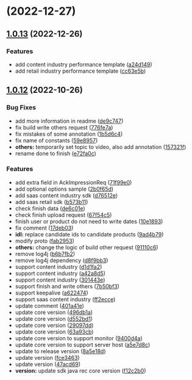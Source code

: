 #  (2022-12-27)



## [1.0.13](https://code.byted.org/byteair/byteplus-sdk-java-rec/compare/1.0.12...1.0.13) (2022-12-26)


### Features

* add content industry performance template ([a24d149](https://code.byted.org/byteair/byteplus-sdk-java-rec/commits/a24d1494088ead696649123cc924bc14061b8d3d))
* add retail industry performance template ([cc63e5b](https://code.byted.org/byteair/byteplus-sdk-java-rec/commits/cc63e5b148791ba4d8ae6d8bef659278601a31ed))



## [1.0.12](https://code.byted.org/byteair/byteplus-sdk-java-rec/compare/1.0.11...1.0.12) (2022-10-26)


### Bug Fixes

* add more information in readme ([de9c747](https://code.byted.org/byteair/byteplus-sdk-java-rec/commits/de9c747a4950ccc778c5d6c93e094238d7090171))
* fix build write others request ([776fe7a](https://code.byted.org/byteair/byteplus-sdk-java-rec/commits/776fe7a648bd306c606bb7e6b632598b39c8247f))
* fix mistakes of some annotation ([1b5d6c4](https://code.byted.org/byteair/byteplus-sdk-java-rec/commits/1b5d6c4d95a84c941ba4587efe36c48447899822))
* fix name of constants ([59e8957](https://code.byted.org/byteair/byteplus-sdk-java-rec/commits/59e8957bb9816358136790c1c66abc04cdd09e79))
* **others:** temporarily set topic to video, also add annotation ([157321f](https://code.byted.org/byteair/byteplus-sdk-java-rec/commits/157321f2b57caef021fdc02db2ba54370fa49926))
* rename done to finish ([e72fa0c](https://code.byted.org/byteair/byteplus-sdk-java-rec/commits/e72fa0c82a1e2db3235a1e1a99937b04ec4afc52))


### Features

* add extra field in AckImpressionReq ([71f99e0](https://code.byted.org/byteair/byteplus-sdk-java-rec/commits/71f99e0f78ff90fd7c7f90a3563701e52967c756))
* add optional options sample ([2b0f65d](https://code.byted.org/byteair/byteplus-sdk-java-rec/commits/2b0f65d89093375554c0fd1ee7e2e8226e06bc8f))
* add saas content industry sdk ([d76512e](https://code.byted.org/byteair/byteplus-sdk-java-rec/commits/d76512e705fd2ca35df25ce7f5dd0dc20574b081))
* add saas retail sdk ([b573b11](https://code.byted.org/byteair/byteplus-sdk-java-rec/commits/b573b11c10ae064dd0e0238392a3745abc2612cf))
* check finish data ([de6c01e](https://code.byted.org/byteair/byteplus-sdk-java-rec/commits/de6c01ed9c8c3de4de57d7c3569a51f2892a1416))
* check finish upload request ([67f54c5](https://code.byted.org/byteair/byteplus-sdk-java-rec/commits/67f54c5a12ece4d0b1be5e6c7d23d988b3324c3b))
* finish user or product do not need to write dates ([10e1893](https://code.byted.org/byteair/byteplus-sdk-java-rec/commits/10e18932ca189ca0c06c71e13281bf65c8c282de))
* fix comment ([17deb03](https://code.byted.org/byteair/byteplus-sdk-java-rec/commits/17deb03f786e8970a4ef2d5891a3135437fa66c5))
* **idl:** replace candidate ids to candidate products ([9ad4b79](https://code.byted.org/byteair/byteplus-sdk-java-rec/commits/9ad4b79585583841110b8c77a68689452af50e2c))
* modify proto ([fab2953](https://code.byted.org/byteair/byteplus-sdk-java-rec/commits/fab29530b2b3ce63de236c930699b7215c59be9d))
* **others:** change the logic of build other request ([91110c6](https://code.byted.org/byteair/byteplus-sdk-java-rec/commits/91110c6d5d88c528c016b9543d89b084c6d0ee24))
* remove log4j ([b6b7fb2](https://code.byted.org/byteair/byteplus-sdk-java-rec/commits/b6b7fb278d50e2035c936b58ce1afd0cb9ffb1c4))
* remove log4j dependency ([d8f9bb3](https://code.byted.org/byteair/byteplus-sdk-java-rec/commits/d8f9bb3690d466d7f94510a3660cf5410778c85f))
* support content industry ([d1d1fa2](https://code.byted.org/byteair/byteplus-sdk-java-rec/commits/d1d1fa2445122d6e5108501822ea29e8339ab4e8))
* support content industry ([a42a8d5](https://code.byted.org/byteair/byteplus-sdk-java-rec/commits/a42a8d5a0a7c3f6dad2fd9093da3e8f39029ed02))
* support content industry ([301443e](https://code.byted.org/byteair/byteplus-sdk-java-rec/commits/301443e06381c0441be8533a85b162bb73b9a28d))
* support finish and write others ([7b50bf3](https://code.byted.org/byteair/byteplus-sdk-java-rec/commits/7b50bf392612585c9a7e0421503c7cb13d171892))
* support keepalive ([a622474](https://code.byted.org/byteair/byteplus-sdk-java-rec/commits/a62247447afb5a0c4a7a9446ae9f72fc74d2ac14))
* support saas content industry ([ff2ecce](https://code.byted.org/byteair/byteplus-sdk-java-rec/commits/ff2ecce8393406c3bf4e8e6ef5c01d9f604c5a15))
* update comment ([401a41e](https://code.byted.org/byteair/byteplus-sdk-java-rec/commits/401a41e33c44f4bf5cdbf3a1a159bcf734a435f8))
* update core version ([496db1a](https://code.byted.org/byteair/byteplus-sdk-java-rec/commits/496db1a6c4f4ecc339081f6603de3a1af54d1bfb))
* update core version ([d552bd1](https://code.byted.org/byteair/byteplus-sdk-java-rec/commits/d552bd16249a6a32c0cee0a94d683ade1208c105))
* update core version ([29097dd](https://code.byted.org/byteair/byteplus-sdk-java-rec/commits/29097ddcbf381629c361a99aa927e2dcf5eb8bb4))
* update core version ([63a93cb](https://code.byted.org/byteair/byteplus-sdk-java-rec/commits/63a93cb1371f97a2c0e54e81430a4c233b865616))
* update core version to support monitor ([9400d4a](https://code.byted.org/byteair/byteplus-sdk-java-rec/commits/9400d4a1e4262dcb9bf6a7724ce76ded2f067927))
* update core version to support server host ([a5e7d8c](https://code.byted.org/byteair/byteplus-sdk-java-rec/commits/a5e7d8c330e76e8c776a1f5d0e64b84e23744c8b))
* update to release version ([8a5e18d](https://code.byted.org/byteair/byteplus-sdk-java-rec/commits/8a5e18dadf3cd50674fc01dafd03c813f475e8c8))
* update version ([fce3463](https://code.byted.org/byteair/byteplus-sdk-java-rec/commits/fce34634bccddfae91f63f98474c645937cf4036))
* update version ([47acd69](https://code.byted.org/byteair/byteplus-sdk-java-rec/commits/47acd6969e4bf338dda2f47fea59df70f54f9170))
* **version:** update sdk java rec core version ([f12c2b0](https://code.byted.org/byteair/byteplus-sdk-java-rec/commits/f12c2b08199e32b37d6aece73e79e14193bff99e))



